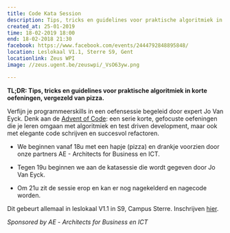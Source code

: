 ```yaml
---
title: Code Kata Session
description: Tips, tricks en guidelines voor praktische algoritmiek in korte oefeningen, vergezeld van pizza.
created_at: 25-01-2019
time: 18-02-2019 18:00
end: 18-02-2018 21:30
facebook: https://www.facebook.com/events/2444792848895848/
location: Leslokaal V1.1, Sterre S9, Gent
locationlink: Zeus WPI
image: //zeus.ugent.be/zeuswpi/_VsO63yw.png

---
```


**TL;DR: Tips, tricks en guidelines voor praktische algoritmiek in korte oefeningen, vergezeld van pizza.**

Verfijn je programmeerskills in een oefensessie begeleid door expert Jo Van Eyck. Denk aan de [Advent of Code](https://adventofcode.com): een serie korte, gefocuste oefeningen die je leren omgaan met algoritmiek en test driven development, maar ook met elegante code schrijven en succesvol refactoren.

* We beginnen vanaf 18u met een hapje (pizza) en drankje voorzien door onze partners AE - Architects for Business en ICT.

* Tegen 19u beginnen we aan de katasessie die wordt gegeven door Jo Van Eyck. 

* Om 21u zit de sessie erop en kan er nog nagekelderd en nagecode worden.

Dit gebeurt allemaal in leslokaal V1.1 in S9, Campus Sterre.
Inschrijven [hier](https://goo.gl/forms/FRe8V7iaioC2dTJG2).

_Sponsored by AE_ - _Architects for Business en ICT_
